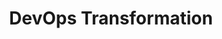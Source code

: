 ---
title: DevOps Transformation
ExternalLink: https://cdn2.hubspot.net/hubfs/732832/One-pagers/EN_DevOps-Transformation_Solution_Brief.pdf

---